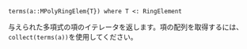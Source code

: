 ```
terms(a::MPolyRingElem{T}) where T <: RingElement
```

与えられた多項式の項のイテレータを返します。項の配列を取得するには、`collect(terms(a))`を使用してください。
